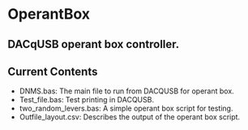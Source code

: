 # OperantBox

## DACqUSB operant box controller.

## Current Contents

- DNMS.bas: The main file to run from DACQUSB for operant box.
- Test_file.bas: Test printing in DACQUSB.
- two_random_levers.bas: A simple operant box script for testing.
- Outfile_layout.csv: Describes the output of the operant box script.
